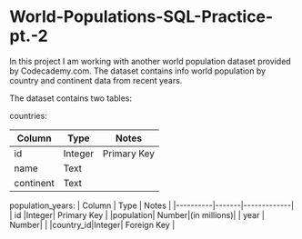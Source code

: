 # World-Populations-SQL-Practice-pt.-2

In this project I am working with another world population dataset provided by Codecademy.com. The dataset contains info  world population by country and continent data from recent years.

The dataset contains two tables:

countries:

| Column  | Type  |   Notes   |
|---------|-------|-----------|
|   id    |Integer|Primary Key|
|   name  | Text  |           |
|continent| Text  |           |

population_years:
|  Column  | Type  |    Notes    |
|----------|-------|-------------|
|    id    |Integer| Primary Key |
|population| Number|(in millions)|
|   year   | Number|             |
|country_id|Integer| Foreign Key |
